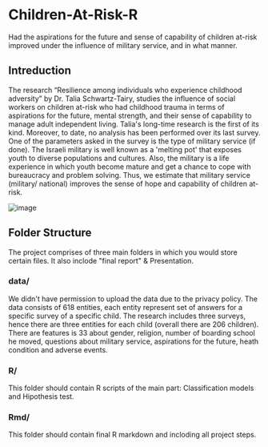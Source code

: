 # Children-At-Risk-R

Had the aspirations for the future and sense of capability of children at-risk improved under the influence of military service, and in what manner.


## Intreduction

The research “Resilience among individuals who experience childhood adversity” by Dr. Talia Schwartz-Tairy, studies the influence of social workers on children at-risk who had childhood trauma in terms of aspirations for the future, mental strength, and their sense of capability to manage adult independent living. Talia's long-time research is the first of its kind. Moreover, to date, no analysis has been performed over its last survey.
One of the parameters asked in the survey is the type of military service (if done). The Israeli military is well known as a 'melting pot' that exposes youth to diverse populations and cultures. Also, the military is a life experience in which youth become mature and get a chance to cope with bureaucracy and problem solving. Thus, we estimate that military service (military/ national) improves the sense of hope and capability of children at-risk.

  ![image](https://user-images.githubusercontent.com/94646034/234206483-f8595b09-29df-433a-ad1b-aefa7238c748.png)




## Folder Structure

The project comprises of three main folders in which you would store certain files. It also inclode "final report" & Presentation.  

### data/

We didn't have permission to upload the data due to the privacy policy.
The data consists of 618 entities, each entity represent set of answers for a specific survey of a specific child. The research includes three surveys, hence there are three entities for each child (overall there are 206 children). There are features is 33 about gender, religion, number of boarding school he moved, questions about military service, aspirations for the future, heath condition and adverse events.


### R/

This folder should contain R scripts of the main part: Classification models and Hipothesis test.


### Rmd/

This folder should contain final R markdown and incloding all project steps.
